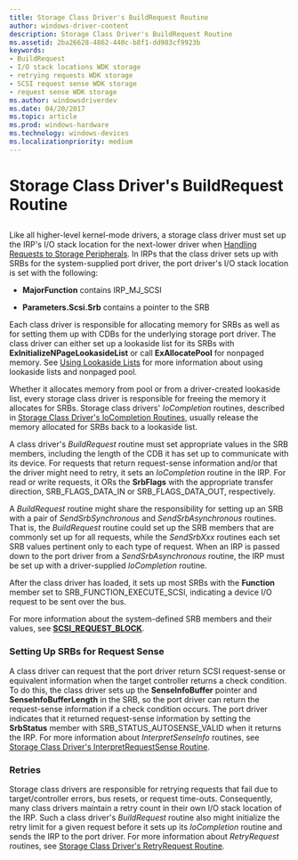 ```yaml
---
title: Storage Class Driver's BuildRequest Routine
author: windows-driver-content
description: Storage Class Driver's BuildRequest Routine
ms.assetid: 2ba26628-4862-440c-b8f1-dd983cf9923b
keywords:
- BuildRequest
- I/O stack locations WDK storage
- retrying requests WDK storage
- SCSI request sense WDK storage
- request sense WDK storage
ms.author: windowsdriverdev
ms.date: 04/20/2017
ms.topic: article
ms.prod: windows-hardware
ms.technology: windows-devices
ms.localizationpriority: medium
---
```


# Storage Class Driver's BuildRequest Routine


## <span id="ddk_storage_class_drivers_buildrequest_routine_kg"></span><span id="DDK_STORAGE_CLASS_DRIVERS_BUILDREQUEST_ROUTINE_KG"></span>


Like all higher-level kernel-mode drivers, a storage class driver must set up the IRP's I/O stack location for the next-lower driver when [Handling Requests to Storage Peripherals](handling-requests-to-storage-peripherals.md). In IRPs that the class driver sets up with SRBs for the system-supplied port driver, the port driver's I/O stack location is set with the following:

-   **MajorFunction** contains IRP\_MJ\_SCSI

-   **Parameters.Scsi.Srb** contains a pointer to the SRB

Each class driver is responsible for allocating memory for SRBs as well as for setting them up with CDBs for the underlying storage port driver. The class driver can either set up a lookaside list for its SRBs with **ExInitializeNPageLookasideList** or call **ExAllocatePool** for nonpaged memory. See [Using Lookaside Lists](https://msdn.microsoft.com/library/windows/hardware/ff565416) for more information about using lookaside lists and nonpaged pool.

Whether it allocates memory from pool or from a driver-created lookaside list, every storage class driver is responsible for freeing the memory it allocates for SRBs. Storage class drivers' *IoCompletion* routines, described in [Storage Class Driver's IoCompletion Routines](storage-class-driver-s-iocompletion-routines.md), usually release the memory allocated for SRBs back to a lookaside list.

A class driver's *BuildRequest* routine must set appropriate values in the SRB members, including the length of the CDB it has set up to communicate with its device. For requests that return request-sense information and/or that the driver might need to retry, it sets an *IoCompletion* routine in the IRP. For read or write requests, it ORs the **SrbFlags** with the appropriate transfer direction, SRB\_FLAGS\_DATA\_IN or SRB\_FLAGS\_DATA\_OUT, respectively.

A *BuildRequest* routine might share the responsibility for setting up an SRB with a pair of *SendSrbSynchronous* and *SendSrbAsynchronous* routines. That is, the *BuildRequest* routine could set up the SRB members that are commonly set up for all requests, while the *SendSrbXxx* routines each set SRB values pertinent only to each type of request. When an IRP is passed down to the port driver from a *SendSrbAsynchronous* routine, the IRP must be set up with a driver-supplied *IoCompletion* routine.

After the class driver has loaded, it sets up most SRBs with the **Function** member set to SRB\_FUNCTION\_EXECUTE\_SCSI, indicating a device I/O request to be sent over the bus.

For more information about the system-defined SRB members and their values, see [**SCSI\_REQUEST\_BLOCK**](https://msdn.microsoft.com/library/windows/hardware/ff565393).

### <span id="Setting_Up_SRBs_for_Request_Sense"></span><span id="setting_up_srbs_for_request_sense"></span><span id="SETTING_UP_SRBS_FOR_REQUEST_SENSE"></span>Setting Up SRBs for Request Sense

A class driver can request that the port driver return SCSI request-sense or equivalent information when the target controller returns a check condition. To do this, the class driver sets up the **SenseInfoBuffer** pointer and **SenseInfoBufferLength** in the SRB, so the port driver can return the request-sense information if a check condition occurs. The port driver indicates that it returned request-sense information by setting the **SrbStatus** member with SRB\_STATUS\_AUTOSENSE\_VALID when it returns the IRP. For more information about *InterpretSenseInfo* routines, see [Storage Class Driver's InterpretRequestSense Routine](storage-class-driver-s-interpretrequestsense-routine.md).

### <span id="Retries"></span><span id="retries"></span><span id="RETRIES"></span>Retries

Storage class drivers are responsible for retrying requests that fail due to target/controller errors, bus resets, or request time-outs. Consequently, many class drivers maintain a retry count in their own I/O stack location of the IRP. Such a class driver's *BuildRequest* routine also might initialize the retry limit for a given request before it sets up its *IoCompletion* routine and sends the IRP to the port driver. For more information about *RetryRequest* routines, see [Storage Class Driver's RetryRequest Routine](storage-class-driver-s-retryrequest-routine.md).

 

 





